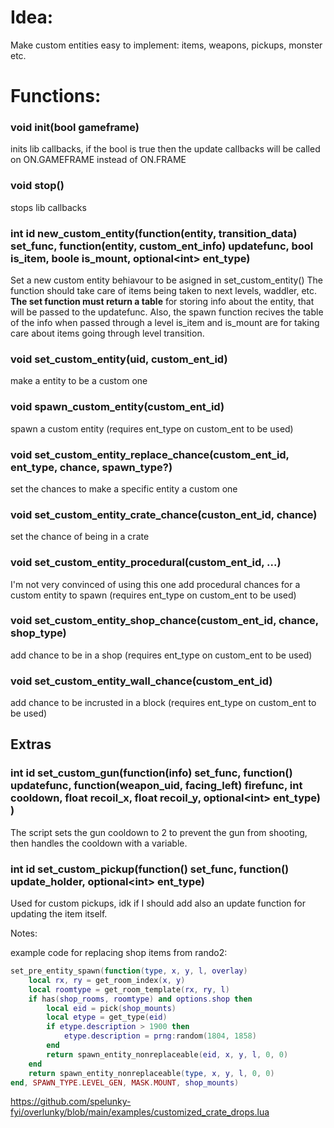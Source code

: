 # Idea:

Make custom entities easy to implement: items, weapons, pickups, monster etc.

# Functions:

<!--- ### void set_on_gameframe(bool gameframe)
Set custom ents to be called on ON.GAMEFRAME --->

### void init(bool gameframe) 

inits lib callbacks, if the bool is true then the update callbacks will be called on ON.GAMEFRAME instead of ON.FRAME

### void stop()

stops lib callbacks

### int id new_custom_entity(function(entity, transition_data) set_func, function(entity, custom_ent_info) updatefunc, bool is_item, boole is_mount, optional\<int\> ent_type) 

Set a new custom entity behiavour to be asigned in set_custom_entity()
The function should take care of items being taken to next levels, waddler, etc.
**The set function must return a table** for storing info about the entity, that will be passed to the updatefunc.
Also, the spawn function recives the table of the info when passed through a level
is_item and is_mount are for taking care about items going through level transition.

### void set_custom_entity(uid, custom_ent_id)

make a entity to be a custom one

### void spawn_custom_entity(custom_ent_id)

spawn a custom entity
(requires ent_type on custom_ent to be used)

### void set_custom_entity_replace_chance(custom_ent_id, ent_type, chance, spawn_type?)

set the chances to make a specific entity a custom one

### void set_custom_entity_crate_chance(custon_ent_id, chance)

set the chance of being in a crate

### void set_custom_entity_procedural(custom_ent_id, ...)

I'm not very convinced of using this one
add procedural chances for a custom entity to spawn
(requires ent_type on custom_ent to be used)

### void set_custom_entity_shop_chance(custom_ent_id, chance, shop_type)

add chance to be in a shop
(requires ent_type on custom_ent to be used)

### void set_custom_entity_wall_chance(custom_ent_id)

add chance to be incrusted in a block
(requires ent_type on custom_ent to be used)



## Extras

### int id set_custom_gun(function(info) set_func, function() updatefunc, function(weapon_uid, facing_left) firefunc, int cooldown, float recoil_x, float recoil_y, optional\<int\> ent_type) )

The script sets the gun cooldown to 2 to prevent the gun from shooting, then handles the cooldown with a variable.

### int id set_custom_pickup(function() set_func, function() update_holder, optional\<int\> ent_type)

Used for custom pickups, idk if I should add also an update function for updating the item itself.

Notes:

example code for replacing shop items from rando2:

```lua
set_pre_entity_spawn(function(type, x, y, l, overlay)
    local rx, ry = get_room_index(x, y)
    local roomtype = get_room_template(rx, ry, l)
    if has(shop_rooms, roomtype) and options.shop then
        local eid = pick(shop_mounts)
        local etype = get_type(eid)
        if etype.description > 1900 then
            etype.description = prng:random(1804, 1858)
        end
        return spawn_entity_nonreplaceable(eid, x, y, l, 0, 0)
    end
    return spawn_entity_nonreplaceable(type, x, y, l, 0, 0)
end, SPAWN_TYPE.LEVEL_GEN, MASK.MOUNT, shop_mounts)
```

https://github.com/spelunky-fyi/overlunky/blob/main/examples/customized_crate_drops.lua

